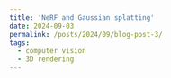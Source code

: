 ```yaml
---
title: 'NeRF and Gaussian splatting'
date: 2024-09-03
permalink: /posts/2024/09/blog-post-3/
tags:
  - computer vision
  - 3D rendering
---
```





